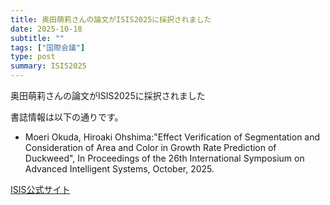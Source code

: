 ```yaml
---
title: 奥田萌莉さんの論文がISIS2025に採択されました
date: 2025-10-18
subtitle: ""
tags: ["国際会議"]
type: post
summary: ISIS2025
---
```


<!-- #### 日時：2025 年 9 月 16 日（火）～ 9 月 18 日（木） -->

<!-- #### 場所：アクトシティ浜松コングレスセンター -->

奥田萌莉さんの論文がISIS2025に採択されました

書誌情報は以下の通りです。
- Moeri Okuda, Hiroaki Ohshima:"Effect Verification of Segmentation and Consideration of Area and Color in Growth Rate Prediction of Duckweed", In Proceedings of the 26th International Symposium on Advanced Intelligent Systems, October, 2025.

[ISIS公式サイト](https://isis-kiis.org/)